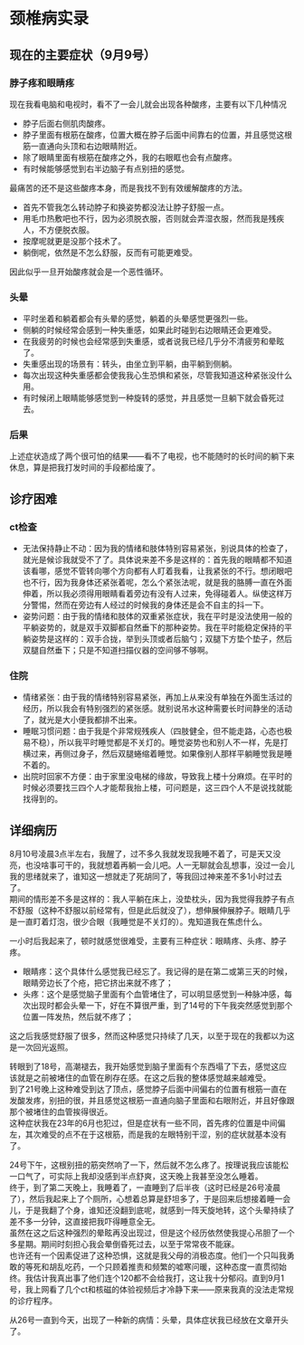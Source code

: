 # 颈椎病实录

## 现在的主要症状（9月9号）

### 脖子疼和眼睛疼

现在我看电脑和电视时，看不了一会儿就会出现各种酸疼，主要有以下几种情况

- 脖子后面右侧肌肉酸疼。
- 脖子里面有根筋在酸疼，位置大概在脖子后面中间靠右的位置，并且感觉这根筋一直通向头顶和右边眼睛附近。
- 除了眼睛里面有根筋在酸疼之外，我的右眼眶也会有点酸疼。
- 有时候能够感觉到右半边脑子有点别扭的感觉。

最痛苦的还不是这些酸疼本身，而是我找不到有效缓解酸疼的方法。

- 首先不管我怎么转动脖子和换姿势都没法让脖子舒服一点。
- 用毛巾热敷吧也不行，因为必须脱衣服，否则就会弄湿衣服，然而我是残疾人，不方便脱衣服。
- 按摩呢就更是没那个技术了。
- 躺倒呢，依然是不怎么舒服，反而有可能更难受。

因此似乎一旦开始酸疼就会是一个恶性循环。

### 头晕

- 平时坐着和躺着都会有头晕的感觉，躺着的头晕感觉更强烈一些。
- 侧躺的时候经常会感到一种失重感，如果此时碰到右边眼睛还会更难受。
- 在我疲劳的时候也会经常感到失重感，或者说我已经几乎分不清疲劳和晕眩了。
- 失重感出现的场景有：转头，由坐立到平躺，由平躺到侧躺。
- 每次出现这种失重感都会使我我心生恐惧和紧张，尽管我知道这种紧张没什么用。
- 有时候闭上眼睛能够感觉到一种旋转的感觉，并且感觉一旦躺下就会昏死过去。

### 后果

上述症状造成了两个很可怕的结果——看不了电视，也不能随时的长时间的躺下来休息，算是把我打发时间的手段都给废了。

## 诊疗困难

### ct检查

- 无法保持静止不动：因为我的情绪和肢体特别容易紧张，别说具体的检查了，就光是候诊我就受不了了。具体说来差不多是这样的：首先我的眼睛都不知道该看哪，感觉不管转向哪个方向都有人盯着我看，让我紧张的不行。想闭眼吧也不行，因为我身体还紧张着呢，怎么个紧张法呢，就是我的胳膊一直在外面伸着，所以我必须得用眼睛看着旁边有没有人过来，免得碰着人。纵使这样万分警惕，然而在旁边有人经过的时候我的身体还是会不自主的抖一下。
- 姿势问题：由于我的情绪和肢体的双重紧张症状，我在平时是没法使用一般的平躺姿势的，就是双手双脚都自然垂下的那种姿势。我在平时能稳定保持的平躺姿势是这样的：双手合拢，举到头顶或者后脑勺；双腿下方垫个垫子，然后双腿自然垂下；只是不知道扫描仪器的空间够不够啊。

### 住院

- 情绪紧张：由于我的情绪特别容易紧张，再加上从来没有单独在外面生活过的经历，所以我会有特别强烈的紧张感。就别说吊水这种需要长时间静坐的活动了，就光是大小便我都排不出来。
- 睡眠习惯问题：由于我是个非常规残疾人（四肢健全，但不能走路，心态也极易不稳），所以我平时睡觉都是不关灯的。睡觉姿势也和别人不一样，先是打横过来，再侧过身子，然后双腿蜷缩着睡觉。如果像别人那样平躺睡觉我是睡不着的。
- 出院时回家不方便：由于家里没电梯的缘故，导致我上楼十分麻烦。在平时的时候必须要找三四个人才能帮我抬上楼，可问题是，这三四个人不是说找就能找得到的。

## 详细病历

8月10号凌晨3点半左右，我醒了，过不多久我就发现我睡不着了，可是天又没亮，也没啥事可干的，我就想着再躺一会儿吧。人一无聊就会乱想事，没过一会儿我的思绪就来了，谁知这一想就走了死胡同了，等我回过神来差不多1小时过去了。  
期间的情形差不多是这样的：我人平躺在床上，没垫枕头，因为我觉得我脖子有点不舒服（这种不舒服以前经常有，但是此后就没了），想伸展伸展脖子。眼睛几乎是一直盯着灯泡，很少合眼（我睡觉是不关灯的）。鬼知道我在焦虑什么。

一小时后我起来了，顿时就感觉很难受，主要有三种症状：眼睛疼、头疼、脖子疼。

- 眼睛疼：这个具体什么感觉我已经忘了。我记得的是在第二或第三天的时候，眼睛旁边长了个疮，把它挤出来就不疼了；
- 头疼：这个是感觉脑子里面有个血管堵住了，可以明显感觉到一种脉冲感，每次出现时都会头晕一下，好在不算很严重，到了14号的下午我突然感觉到那个位置一阵发热，然后就不疼了；

这之后我感觉舒服了很多，然而这种感觉只持续了几天，以至于现在的我都以为这是一次回光返照。

转眼到了18号，高潮褪去，我开始感觉到脑子里面有个东西塌了下去，感觉这应该就是之前被堵住的血管在刷存在感。在这之后我的整体感觉越来越难受。  
到了21号晚上这种难受到达了顶点，感觉脖子后面中间偏右的位置有根筋一直在发酸发疼，别扭的很，并且感觉这根筋一直通向脑子里面和右眼附近，并且好像跟那个被堵住的血管挨得很近。  
这种症状我在23年的6月也犯过，但是症状有一些不同，首先疼的位置是中间偏左，其次难受的点不在于这根筋，而是我的左眼特别干涩，别的症状就基本没有了。

24号下午，这根别扭的筋突然响了一下，然后就不怎么疼了。按理说我应该能松一口气了，可实际上我却没感到半点舒爽，这天晚上我甚至没怎么睡着。  
终于，到了第二天晚上，我睡着了，一直睡到了后半夜（这时已经是26号凌晨了），然后我起来上了个厕所，心想着总算是舒坦多了，于是回来后想接着睡一会儿，于是我翻了个身，谁知还没翻到底呢，就感到一阵天旋地转，这个头晕持续了差不多一分钟，这直接把我吓得睡意全无。  
虽然在这之后这种强烈的晕眩再没出现过，但是这个经历依然使我提心吊胆了一个多星期。期间时刻担心我会晕倒昏死过去，以至于常常夜不能寐。  
也许还有一个因素促进了这种恐惧，这就是我父母的消极态度。他们一个只叫我勇敢的等死和胡乱吃药，一个只顾着推责和频繁的嘘寒问暖，这种态度一直贯彻始终。我估计我真出事了他们连个120都不会给我打，这让我十分郁闷。直到9月1号，我上网看了几个ct和核磁的体验视频后才冷静下来——原来我真的没法走常规的诊疗程序。

从26号一直到今天，出现了一种新的病情：头晕，具体症状我已经放在文章开头了。
